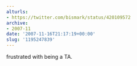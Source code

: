 ```yaml
---
alturls:
- https://twitter.com/bismark/status/420109572
archive:
- 2007-11
date: '2007-11-16T21:17:19+00:00'
slug: '1195247839'
---
```


frustrated with being a TA.

